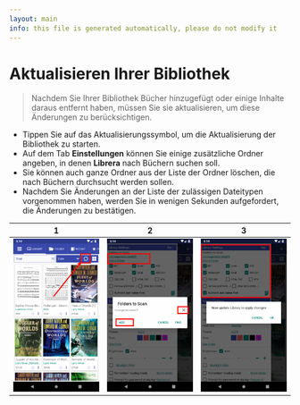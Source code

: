 ```yaml
---
layout: main
info: this file is generated automatically, please do not modify it
---
```


# Aktualisieren Ihrer Bibliothek
> Nachdem Sie Ihrer Bibliothek Bücher hinzugefügt oder einige Inhalte daraus entfernt haben, müssen Sie sie aktualisieren, um diese Änderungen zu berücksichtigen.
* Tippen Sie auf das Aktualisierungssymbol, um die Aktualisierung der Bibliothek zu starten.
* Auf dem Tab **Einstellungen** können Sie einige zusätzliche Ordner angeben, in denen **Librera** nach Büchern suchen soll.
* Sie können auch ganze Ordner aus der Liste der Ordner löschen, die nach Büchern durchsucht werden sollen.
* Nachdem Sie Änderungen an der Liste der zulässigen Dateitypen vorgenommen haben, werden Sie in wenigen Sekunden aufgefordert, die Änderungen zu bestätigen.

|1|2|3|
|-|-|-|
|![](1.png)|![](2.png)|![](3.png)|
